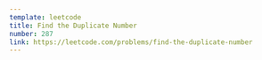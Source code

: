 ```yaml
---
template: leetcode
title: Find the Duplicate Number
number: 287
link: https://leetcode.com/problems/find-the-duplicate-number
---
```

